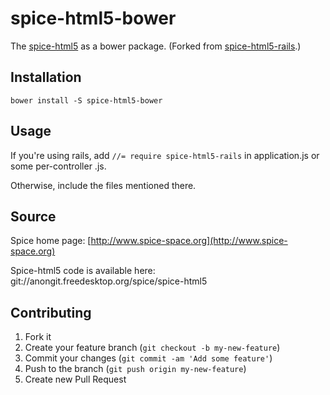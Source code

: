 # spice-html5-bower

The [spice-html5](/www.spice-space.com) as a bower package. (Forked from [spice-html5-rails](https://github.com/abenari/spice-html5-rails).)


## Installation

    bower install -S spice-html5-bower


## Usage

If you're using rails, add `//= require spice-html5-rails` in application.js or some per-controller .js.

Otherwise, include the files mentioned there.


## Source

Spice home page: [http://www.spice-space.org](http://www.spice-space.org)

Spice-html5 code is available here: git://anongit.freedesktop.org/spice/spice-html5


## Contributing

1. Fork it
2. Create your feature branch (`git checkout -b my-new-feature`)
3. Commit your changes (`git commit -am 'Add some feature'`)
4. Push to the branch (`git push origin my-new-feature`)
5. Create new Pull Request
